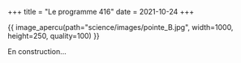 +++
title = "Le programme 416"
date = 2021-10-24
+++

{{ image_apercu(path="science/images/pointe_B.jpg", width=1000, height=250, quality=100) }}

En construction...

<!-- more -->



